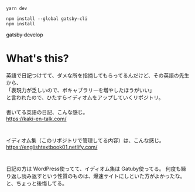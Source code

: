 ```
yarn dev

npm install --global gatsby-cli
npm install
```
~~gatsby develop~~

# What's this?
英語で日記つけてて、ダメな所を指摘してもらってるんだけど、その英語の先生から、  
「表現力が乏しいので、ボキャブラリーを増やしたほうがいい」  
と言われたので、ひたすらイディオムをアップしていくリポジトリ。  
　  
書いてる英語の日記、こんな感じ。    
<https://kaki-en-talk.com/>  
　  
　  
イディオム集（このリポジトリで管理してる内容）は、こんな感じ。  
<https://englishtextbook01.netlify.com/>  
　  
　  
日記の方は WordPress使ってて、イディオム集は Gatuby使ってる。
何度も繰り返し読み返すという性質のものは、爆速サイトにしといた方がよかったな。と、ちょっと後悔してる。
